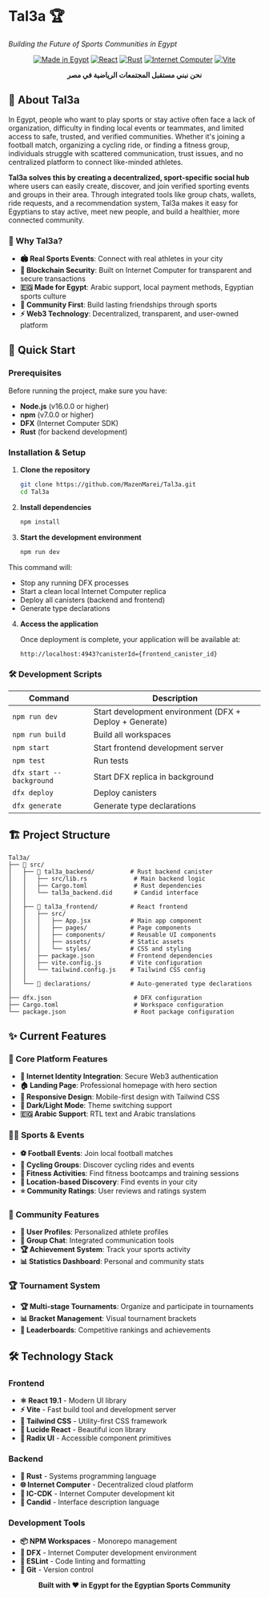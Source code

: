 # Tal3a 🏆

_Building the Future of Sports Communities in Egypt_

<div align="center">

[![Made in Egypt](https://img.shields.io/badge/Made%20in-Egypt-red?style=for-the-badge&logo=data:image/svg+xml;base64,PHN2ZyB3aWR0aD0iMjQiIGhlaWdodD0iMjQiIHZpZXdCb3g9IjAgMCAyNCAyNCIgZmlsbD0ibm9uZSIgeG1sbnM9Imh0dHA6Ly93d3cudzMub3JnLzIwMDAvc3ZnIj4KPHJlY3Qgd2lkdGg9IjI0IiBoZWlnaHQ9IjgiIGZpbGw9IiNDRTExMjYiLz4KPHJlY3QgeT0iOCIgd2lkdGg9IjI0IiBoZWlnaHQ9IjgiIGZpbGw9IiNGRkZGRkYiLz4KPHJlY3QgeT0iMTYiIHdpZHRoPSIyNCIgaGVpZ2h0PSI4IiBmaWxsPSIjMDAwMDAwIi8+Cjwvc3ZnPgo=)](https://github.com/MazenMarei/Tal3a)
[![React](https://img.shields.io/badge/React-61DAFB?style=for-the-badge&logo=react&logoColor=black)](https://reactjs.org/)
[![Rust](https://img.shields.io/badge/Rust-000000?style=for-the-badge&logo=rust&logoColor=white)](https://www.rust-lang.org/)
[![Internet Computer](https://img.shields.io/badge/Internet%20Computer-29ABE2?style=for-the-badge&logo=internet-computer&logoColor=white)](https://internetcomputer.org/)
[![Vite](https://img.shields.io/badge/Vite-646CFF?style=for-the-badge&logo=vite&logoColor=white)](https://vitejs.dev/)

**نحن نبني مستقبل المجتمعات الرياضية في مصر**

</div>

## 🎯 About Tal3a

In Egypt, people who want to play sports or stay active often face a lack of organization, difficulty in finding local events or teammates, and limited access to safe, trusted, and verified communities. Whether it's joining a football match, organizing a cycling ride, or finding a fitness group, individuals struggle with scattered communication, trust issues, and no centralized platform to connect like-minded athletes.

**Tal3a solves this by creating a decentralized, sport-specific social hub** where users can easily create, discover, and join verified sporting events and groups in their area. Through integrated tools like group chats, wallets, ride requests, and a recommendation system, Tal3a makes it easy for Egyptians to stay active, meet new people, and build a healthier, more connected community.

### 🌟 Why Tal3a?

- **🏟️ Real Sports Events**: Connect with real athletes in your city
- **🔐 Blockchain Security**: Built on Internet Computer for transparent and secure transactions
- **🇪🇬 Made for Egypt**: Arabic support, local payment methods, Egyptian sports culture
- **👥 Community First**: Build lasting friendships through sports
- **⚡ Web3 Technology**: Decentralized, transparent, and user-owned platform

## 🚀 Quick Start

### Prerequisites

Before running the project, make sure you have:

- **Node.js** (v16.0.0 or higher)
- **npm** (v7.0.0 or higher)
- **DFX** (Internet Computer SDK)
- **Rust** (for backend development)

### Installation & Setup

1. **Clone the repository**

   ```bash
   git clone https://github.com/MazenMarei/Tal3a.git
   cd Tal3a
   ```

2. **Install dependencies**

   ```bash
   npm install
   ```

3. **Start the development environment**
   ```bash
   npm run dev
   ```

This command will:

- Stop any running DFX processes
- Start a clean local Internet Computer replica
- Deploy all canisters (backend and frontend)
- Generate type declarations

4. **Access the application**

   Once deployment is complete, your application will be available at:

   ```
   http://localhost:4943?canisterId={frontend_canister_id}
   ```

### 🛠️ Development Scripts

| Command                  | Description                                             |
| ------------------------ | ------------------------------------------------------- |
| `npm run dev`            | Start development environment (DFX + Deploy + Generate) |
| `npm run build`          | Build all workspaces                                    |
| `npm start`              | Start frontend development server                       |
| `npm test`               | Run tests                                               |
| `dfx start --background` | Start DFX replica in background                         |
| `dfx deploy`             | Deploy canisters                                        |
| `dfx generate`           | Generate type declarations                              |

## 🏗️ Project Structure

```
Tal3a/
├── 📁 src/
│   ├── 📁 tal3a_backend/          # Rust backend canister
│   │   ├── src/lib.rs             # Main backend logic
│   │   ├── Cargo.toml             # Rust dependencies
│   │   └── tal3a_backend.did      # Candid interface
│   │
│   ├── 📁 tal3a_frontend/         # React frontend
│   │   ├── src/
│   │   │   ├── App.jsx           # Main app component
│   │   │   ├── pages/            # Page components
│   │   │   ├── components/       # Reusable UI components
│   │   │   ├── assets/           # Static assets
│   │   │   └── styles/           # CSS and styling
│   │   ├── package.json          # Frontend dependencies
│   │   ├── vite.config.js        # Vite configuration
│   │   └── tailwind.config.js    # Tailwind CSS config
│   │
│   └── 📁 declarations/           # Auto-generated type declarations
│
├── dfx.json                       # DFX configuration
├── Cargo.toml                     # Workspace configuration
└── package.json                   # Root package configuration
```

## ✨ Current Features

### 🎯 Core Platform Features

- **🔐 Internet Identity Integration**: Secure Web3 authentication
- **🏠 Landing Page**: Professional homepage with hero section
- **📱 Responsive Design**: Mobile-first design with Tailwind CSS
- **🌙 Dark/Light Mode**: Theme switching support
- **🇪🇬 Arabic Support**: RTL text and Arabic translations

### 🏃‍♂️ Sports & Events

- **⚽ Football Events**: Join local football matches
- **🚴 Cycling Groups**: Discover cycling rides and events
- **💪 Fitness Activities**: Find fitness bootcamps and training sessions
- **📍 Location-based Discovery**: Find events in your city
- **⭐ Community Ratings**: User reviews and ratings system

### 👥 Community Features

- **👤 User Profiles**: Personalized athlete profiles
- **💬 Group Chat**: Integrated communication tools
- **🏆 Achievement System**: Track your sports activity
- **📊 Statistics Dashboard**: Personal and community stats

### 🏆 Tournament System

- **🏆 Multi-stage Tournaments**: Organize and participate in tournaments
- **📊 Bracket Management**: Visual tournament brackets
- **🏅 Leaderboards**: Competitive rankings and achievements

## 🛠️ Technology Stack

### Frontend

- **⚛️ React 19.1** - Modern UI library
- **⚡ Vite** - Fast build tool and development server
- **🎨 Tailwind CSS** - Utility-first CSS framework
- **🧩 Lucide React** - Beautiful icon library
- **📱 Radix UI** - Accessible component primitives

### Backend

- **🦀 Rust** - Systems programming language
- **🌐 Internet Computer** - Decentralized cloud platform
- **📡 IC-CDK** - Internet Computer development kit
- **🔧 Candid** - Interface description language

### Development Tools

- **📦 NPM Workspaces** - Monorepo management
- **🔧 DFX** - Internet Computer development environment
- **🎯 ESLint** - Code linting and formatting
- **🔄 Git** - Version control

<div align="center">

**Built with ❤️ in Egypt for the Egyptian Sports Community**

</div>
